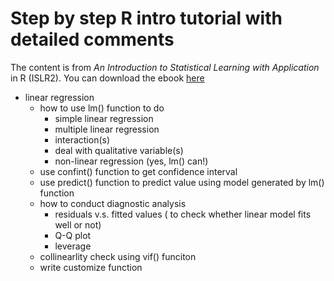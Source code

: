 # Step by step R intro tutorial with detailed comments

The content is from *An Introduction to Statistical Learning with Application* in R (ISLR2). 
You can download the ebook [here](https://hastie.su.domains/ISLR2/ISLRv2_website.pdf)

* linear regression
	* how to use lm() function to do
		* simple linear regression
		* multiple linear regression
		* interaction(s)
		* deal with qualitative variable(s)
		* non-linear regression (yes, lm() can!)
	* use confint() function to get confidence interval
	* use predict() function to predict value using model generated by lm() function
	* how to conduct diagnostic analysis
		* residuals v.s. fitted values ( to check whether linear model fits well or not)
		* Q-Q plot
		* leverage
	* collinearlity check using vif() funciton
	* write customize function
